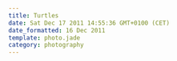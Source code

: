 ```yaml
---
title: Turtles
date: Sat Dec 17 2011 14:55:36 GMT+0100 (CET)
date_formatted: 16 Dec 2011
template: photo.jade
category: photography
---
```

